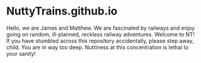 # NuttyTrains.github.io
Hello, we are James and Matthew. We are fascinated by railways and enjoy going on random, ill-planned, reckless railway adventures. Welcome to NT! If you have stumbled across this repository accidentally, please step away, child. You are in way too deep. Nuttiness at this concentration is lethal to your sanity!
